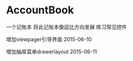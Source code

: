 # AccountBook

一个记账本 
将此记账本像逗比方向发展 
练习常见控件

增加viewpager引导界面 2015-06-10

增加抽屉菜单drawerlayout  2015-06-11

